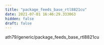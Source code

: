 ```yaml
---
title: "package_feeds_base_rtl8821cu"
date: 2021-07-01 16:46:29.333063
hidden: false
draft: false
---
```


ath79/generic/package_feeds_base_rtl8821cu

